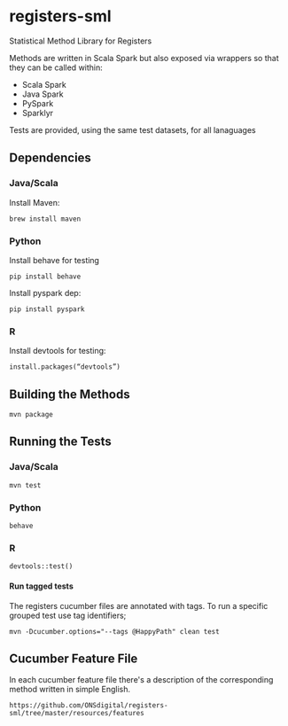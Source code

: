 # registers-sml
Statistical Method Library for Registers

Methods are written in Scala Spark but also exposed via wrappers so that they can be called within:
 - Scala Spark
 - Java Spark
 - PySpark
 - Sparklyr

 Tests are provided, using the same test datasets, for all lanaguages

## Dependencies

### Java/Scala
Install Maven:
```shell
brew install maven
```

### Python
Install behave for testing
```shell
pip install behave
```

Install pyspark dep:
```shell
pip install pyspark
```

### R
Install devtools for testing:
```shell
install.packages(“devtools”)
```

## Building the Methods
```shell
mvn package
```


## Running the Tests

### Java/Scala
```shell
mvn test
```

### Python
```shell
behave
```

### R
```shell
devtools::test()
```

#### Run tagged tests
The registers cucumber files are annotated with tags. To run a specific grouped test use tag identifiers;

```shell
mvn -Dcucumber.options="--tags @HappyPath" clean test
```

## Cucumber Feature File
In each cucumber feature file there's a description of the corresponding method written in simple English. 

```https://github.com/ONSdigital/registers-sml/tree/master/resources/features```